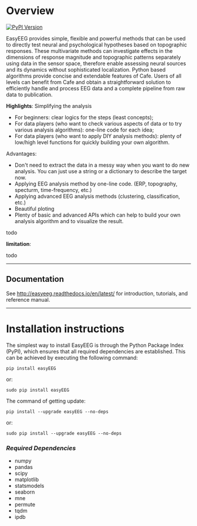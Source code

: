 # Overview

[![PyPI Version][pypi-v-image]][pypi-v-link]

[pypi-v-image]: https://img.shields.io/pypi/v/easyEEG.png
[pypi-v-link]: https://pypi.python.org/pypi/easyEEG

EasyEEG provides simple, flexible and powerful methods that can be used to directly test neural and psychological hypotheses based on topographic responses. These multivariate methods can investigate effects in the dimensions of response magnitude and topographic patterns separately using data in the sensor space, therefore enable assessing neural sources and its dynamics without sophisticated localization. Python based algorithms provide concise and extendable features of Cafe. Users of all levels can benefit from Cafe and obtain a straightforward solution to efficiently handle and process EEG data and a complete pipeline from raw data to publication.  

**Highlights**:
Simplifying the analysis
- For beginners: clear logics for the steps (least concepts);
- For data players (who want to check various aspects of data or to try various analysis algorithms): one-line code for each idea;
- For data players (who want to apply DIY analysis methods): plenty of low/high level functions for quickly building your own algorithm.

Advantages:
- Don't need to extract the data in a messy way when you want to do new analysis. You can just use a string or a dictionary to describe the target now.
- Applying EEG analysis method by one-line code. (ERP, topography, specturm, time-frequency, etc.)
- Applying advanced EEG analysis methods (clustering, classification, etc.)
- Beautiful ploting
- Plenty of basic and advanced APIs which can help to build your own analysis algorithm and to visualize the result.

todo

**limitation**:

todo

---
## Documentation
See http://easyeeg.readthedocs.io/en/latest/ for introduction, tutorials, and reference manual.

---
# Installation instructions

The simplest way to install EasyEEG is through the Python Package Index (PyPI), which ensures that all required dependencies are established. This can be achieved by executing the following command:

```
pip install easyEEG
```
or:
```
sudo pip install easyEEG
```

The command of getting update:
```
pip install --upgrade easyEEG --no-deps
```
or:
```
sudo pip install --upgrade easyEEG --no-deps
```

### *Required Dependencies*

- numpy
- pandas
- scipy
- matplotlib
- statsmodels
- seaborn
- mne
- permute
- tqdm
- ipdb
